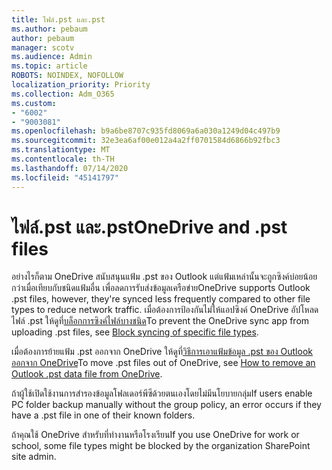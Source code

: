 ```yaml
---
title: ไฟล์.pst และ.pst
ms.author: pebaum
author: pebaum
manager: scotv
ms.audience: Admin
ms.topic: article
ROBOTS: NOINDEX, NOFOLLOW
localization_priority: Priority
ms.collection: Adm_O365
ms.custom:
- "6002"
- "9003081"
ms.openlocfilehash: b9a6be8707c935fd8069a6a030a1249d04c497b9
ms.sourcegitcommit: 32e3ea6af00e012a4a2ff0701584d6866b92fbc3
ms.translationtype: MT
ms.contentlocale: th-TH
ms.lasthandoff: 07/14/2020
ms.locfileid: "45141797"
---
```

# <a name="onedrive-and-pst-files"></a><span data-ttu-id="b63a3-102">ไฟล์.pst และ.pst</span><span class="sxs-lookup"><span data-stu-id="b63a3-102">OneDrive and .pst files</span></span> 

<span data-ttu-id="b63a3-103">อย่างไรก็ตาม OneDrive สนับสนุนแฟ้ม .pst ของ Outlook แต่แฟ้มเหล่านั้นจะถูกซิงค์บ่อยน้อยกว่าเมื่อเทียบกับชนิดแฟ้มอื่น เพื่อลดการรับส่งข้อมูลเครือข่าย</span><span class="sxs-lookup"><span data-stu-id="b63a3-103">OneDrive supports Outlook .pst files, however, they're synced less frequently compared to other file types to reduce network traffic.</span></span> <span data-ttu-id="b63a3-104">เมื่อต้องการป้องกันไม่ให้แอปซิงค์ OneDrive อัปโหลดไฟล์ .pst ให้ดูที่[บล็อกการซิงค์ไฟล์บางชนิด](https://docs.microsoft.com/onedrive/block-file-types)</span><span class="sxs-lookup"><span data-stu-id="b63a3-104">To prevent the OneDrive sync app from uploading .pst files, see [Block syncing of specific file types](https://docs.microsoft.com/onedrive/block-file-types).</span></span> 

<span data-ttu-id="b63a3-105">เมื่อต้องการย้ายแฟ้ม .pst ออกจาก OneDrive ให้ดูที่[วิธีการเอาแฟ้มข้อมูล .pst ของ Outlook ออกจาก OneDrive](https://support.microsoft.com/office/how-to-remove-an-outlook-pst-data-file-from-onedrive-b6b9e522-59bd-40f7-949f-168d0aa9b38e)</span><span class="sxs-lookup"><span data-stu-id="b63a3-105">To move .pst files out of OneDrive, see [How to remove an Outlook .pst data file from OneDrive](https://support.microsoft.com/office/how-to-remove-an-outlook-pst-data-file-from-onedrive-b6b9e522-59bd-40f7-949f-168d0aa9b38e).</span></span> 

<span data-ttu-id="b63a3-106">ถ้าผู้ใช้เปิดใช้งานการสํารองข้อมูลโฟลเดอร์พีซีด้วยตนเองโดยไม่มีนโยบายกลุ่ม</span><span class="sxs-lookup"><span data-stu-id="b63a3-106">If users enable PC folder backup manually without the group policy, an error occurs if they have a .pst file in one of their known folders.</span></span>

<span data-ttu-id="b63a3-107">ถ้าคุณใช้ OneDrive สําหรับที่ทํางานหรือโรงเรียน</span><span class="sxs-lookup"><span data-stu-id="b63a3-107">If you use OneDrive for work or school, some file types might be blocked by the organization SharePoint site admin.</span></span>